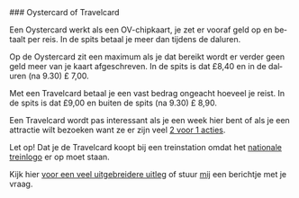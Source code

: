 <div lang="nl">
### Oystercard of Travelcard

Een Oystercard werkt als een OV-chipkaart, je zet er vooraf geld op en betaalt per reis. 
In de spits betaal je meer dan tijdens de daluren. 

Op de Oystercard zit een maximum als je dat bereikt wordt er verder geen geld
 meer van je kaart afgeschreven. In de spits is dat £8,40
 en in de daluren (na 9.30) £ 7,00.

Met een Travelcard betaal je een vast bedrag ongeacht hoeveel je reist. 
In de spits is dat £9,00  en buiten de spits (na 9.30) £ 8,90.

Een Travelcard wordt pas interessant als je een week hier bent of als 
je een attractie wilt bezoeken want ze er zijn 
veel [2 voor 1 acties](http://www.daysoutguide.co.uk/2for1-london).
 
Let op! Dat je de Travelcard koopt bij een treinstation omdat 
het [nationale treinlogo](http://en.wikipedia.org/wiki/British_Rail)  er op moet staan.

Kijk hier [voor een veel uitgebreidere uitleg](http://www.londontoolkit.com/briefing/travelcard_oyster.htm) 
of stuur [mij](mailto:ans@nlgids.london) een berichtje met je vraag. 
</div>
